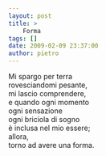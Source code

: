 ```yaml
---
layout: post
title: >
    Forma
tags: []
date: 2009-02-09 23:37:00
author: pietro
---
```

Mi spargo per terra<br/>rovesciandomi pesante,<br/>mi lascio comprendere,<br/>e quando ogni momento<br/>ogni sensazione<br/>ogni briciola di sogno<br/>è inclusa nel mio essere;<br/>allora,<br/>torno ad avere una forma.
